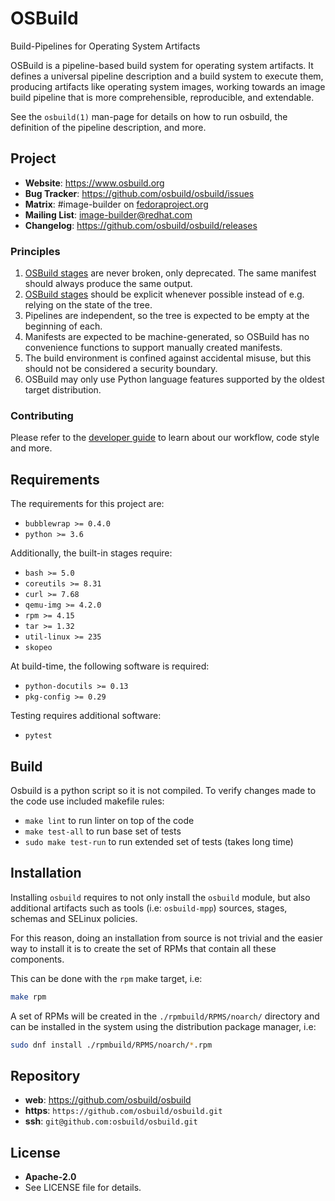 # OSBuild

Build-Pipelines for Operating System Artifacts

OSBuild is a pipeline-based build system for operating system artifacts. It
defines a universal pipeline description and a build system to execute them,
producing artifacts like operating system images, working towards an image
build pipeline that is more comprehensible, reproducible, and extendable.

See the `osbuild(1)` man-page for details on how to run osbuild, the definition
of the pipeline description, and more.

## Project

 * **Website**: https://www.osbuild.org
 * **Bug Tracker**: https://github.com/osbuild/osbuild/issues
 * **Matrix**: #image-builder on [fedoraproject.org](https://matrix.to/#/#image-builder:fedoraproject.org)
 * **Mailing List**: image-builder@redhat.com
 * **Changelog**: https://github.com/osbuild/osbuild/releases

### Principles

1. [OSBuild stages](./stages) are never broken, only deprecated. The same manifest should always produce the same output.
2. [OSBuild stages](./stages) should be explicit whenever possible instead of e.g. relying on the state of the tree.
3. Pipelines are independent, so the tree is expected to be empty at the beginning of each.
4. Manifests are expected to be machine-generated, so OSBuild has no convenience functions to support manually created manifests.
5. The build environment is confined against accidental misuse, but this should not be considered a security boundary.
6. OSBuild may only use Python language features supported by the oldest target distribution.

### Contributing

Please refer to the [developer guide](https://www.osbuild.org/guides/developer-guide/index.html) to learn about our workflow, code style and more.

## Requirements

The requirements for this project are:

 * `bubblewrap >= 0.4.0`
 * `python >= 3.6`

Additionally, the built-in stages require:

 * `bash >= 5.0`
 * `coreutils >= 8.31`
 * `curl >= 7.68`
 * `qemu-img >= 4.2.0`
 * `rpm >= 4.15`
 * `tar >= 1.32`
 * `util-linux >= 235`
 * `skopeo`

At build-time, the following software is required:

 * `python-docutils >= 0.13`
 * `pkg-config >= 0.29`

Testing requires additional software:

 * `pytest`

## Build

Osbuild is a python script so it is not compiled.
To verify changes made to the code use included makefile rules:

 * `make lint` to run linter on top of the code
 * `make test-all` to run base set of tests
 * `sudo make test-run` to run extended set of tests (takes long time)

## Installation

Installing `osbuild` requires to not only install the `osbuild` module, but also
additional artifacts such as tools (i.e: `osbuild-mpp`) sources, stages, schemas
and SELinux policies.

For this reason, doing an installation from source is not trivial and the easier
way to install it is to create the set of RPMs that contain all these components.

This can be done with the `rpm` make target, i.e:

```sh
make rpm
```

A set of RPMs will be created in the `./rpmbuild/RPMS/noarch/` directory and can
be installed in the system using the distribution package manager, i.e:

```sh
sudo dnf install ./rpmbuild/RPMS/noarch/*.rpm
```

## Repository

 - **web**:   https://github.com/osbuild/osbuild
 - **https**: `https://github.com/osbuild/osbuild.git`
 - **ssh**:   `git@github.com:osbuild/osbuild.git`

## License

 - **Apache-2.0**
 - See LICENSE file for details.
